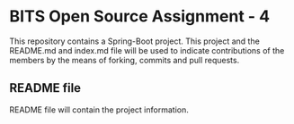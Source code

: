 # BITS Open Source Assignment - 4

This repository contains a Spring-Boot project. This project and the README.md and index.md file will be used to indicate contributions of the members by the means of forking, commits and pull requests.


## README file

README file will contain the project information.
